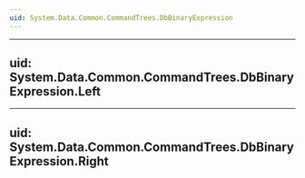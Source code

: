 ```yaml
---
uid: System.Data.Common.CommandTrees.DbBinaryExpression
---
```


---
uid: System.Data.Common.CommandTrees.DbBinaryExpression.Left
---

---
uid: System.Data.Common.CommandTrees.DbBinaryExpression.Right
---
